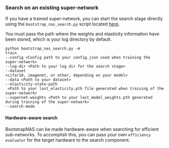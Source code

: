 ### Search on an existing super-network

If you have a trained super-network, you can start the search stage directly using the ```bootstrap_nas_search.py``` script located [here](https://github.com/openvinotoolkit/nncf/blob/develop/examples/experimental/torch/classification/bootstrap_nas_search.py).

You must pass the path where the weights and elasticity information have been stored, which is your log directory by default. 

```shell
python bootstrap_nas_search.py -m
train
--config <Config path to your config.json used when training the super-network> 
--log-dir <Path to your log dir for the search stage> 
--dataset
<cifar10, imagenet, or other, depending on your model>
--data <Path to your dataset>
--elasticity-state-path
 <Path to your last_elasticity.pth file generated when training of the super-network>
--supernet-weights <Path to your last_model_weights.pth generated during training of the super-network> 
--search-mode
```

#### Hardware-aware search 

BootstrapNAS can be made hardware-aware when searching for efficient sub-networks. To accomplish this, you can pass your own  `efficiency evaluator` for the target hardware to the search component.